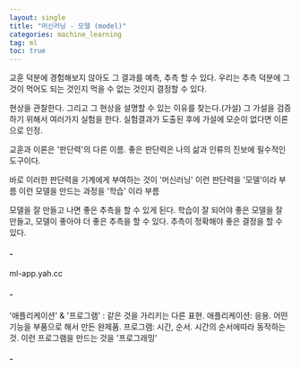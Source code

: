 ```yaml
---
layout: single
title: "머신러닝 - 모델 (model)"
categories: machine_learning
tag: ml
toc: true
---
```


교훈 덕분에 경험해보지 않아도 그 결과를 예측, 추측 할 수 있다.
우리는 추측 덕분에 그것이 먹어도 되는 것인지 먹을 수 없는 것인지 결정할 수 있다.

현상을 관찰한다. 그리고 그 현상을 설명할 수 있는 이유를 찾는다.(가설) 그 가설을 검증하기 위해서 여러가지 실험을 한다.
실험결과가 도출된 후에 가설에 모순이 없다면 이론으로 인정.

교훈과 이론은 '판단력'의 다른 이름.
좋은 판단력은 나의 삶과 인류의 진보에 필수적인 도구이다.

바로 이러한 판단력을 기계에게 부여하는 것이 '머신러닝'
이런 판단력을 '모델'이라 부름
이런 모델을 만드는 과정을 '학습' 이라 부름

모델을 잘 만들고 나면 좋은 추측을 할 수 있게 된다.
학습이 잘 되어야 좋은 모델을 잘 만들고, 모델이 좋아야 더 좋은 추측을 할 수 있다. 추측이 정확해야 좋은 결정을 할 수 있다.

#### -
ml-app.yah.cc


#### -
'애플리케이션' & '프로그램' : 같은 것을 가리키는 다른 표현.
애플리케이션: 응용. 어떤 기능을 부품으로 해서 만든 완제품.
프로그램: 시간, 순서. 시간의 순서에따라 동작하는 것.
이런 프로그램을 만드는 것을 '프로그래밍'

#### -

